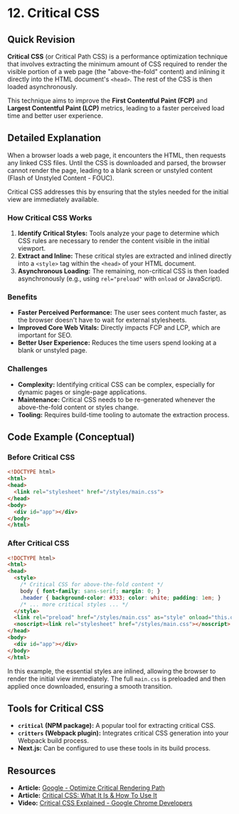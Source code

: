 
# 12. Critical CSS

## Quick Revision

**Critical CSS** (or Critical Path CSS) is a performance optimization technique that involves extracting the minimum amount of CSS required to render the visible portion of a web page (the "above-the-fold" content) and inlining it directly into the HTML document's `<head>`. The rest of the CSS is then loaded asynchronously.

This technique aims to improve the **First Contentful Paint (FCP)** and **Largest Contentful Paint (LCP)** metrics, leading to a faster perceived load time and better user experience.

## Detailed Explanation

When a browser loads a web page, it encounters the HTML, then requests any linked CSS files. Until the CSS is downloaded and parsed, the browser cannot render the page, leading to a blank screen or unstyled content (Flash of Unstyled Content - FOUC).

Critical CSS addresses this by ensuring that the styles needed for the initial view are immediately available.

### How Critical CSS Works

1.  **Identify Critical Styles:** Tools analyze your page to determine which CSS rules are necessary to render the content visible in the initial viewport.
2.  **Extract and Inline:** These critical styles are extracted and inlined directly into a `<style>` tag within the `<head>` of your HTML document.
3.  **Asynchronous Loading:** The remaining, non-critical CSS is then loaded asynchronously (e.g., using `rel="preload"` with `onload` or JavaScript).

### Benefits

*   **Faster Perceived Performance:** The user sees content much faster, as the browser doesn't have to wait for external stylesheets.
*   **Improved Core Web Vitals:** Directly impacts FCP and LCP, which are important for SEO.
*   **Better User Experience:** Reduces the time users spend looking at a blank or unstyled page.

### Challenges

*   **Complexity:** Identifying critical CSS can be complex, especially for dynamic pages or single-page applications.
*   **Maintenance:** Critical CSS needs to be re-generated whenever the above-the-fold content or styles change.
*   **Tooling:** Requires build-time tooling to automate the extraction process.

## Code Example (Conceptual)

### Before Critical CSS

```html
<!DOCTYPE html>
<html>
<head>
  <link rel="stylesheet" href="/styles/main.css">
</head>
<body>
  <div id="app"></div>
</body>
</html>
```

### After Critical CSS

```html
<!DOCTYPE html>
<html>
<head>
  <style>
    /* Critical CSS for above-the-fold content */
    body { font-family: sans-serif; margin: 0; }
    .header { background-color: #333; color: white; padding: 1em; }
    /* ... more critical styles ... */
  </style>
  <link rel="preload" href="/styles/main.css" as="style" onload="this.onload=null;this.rel='stylesheet'">
  <noscript><link rel="stylesheet" href="/styles/main.css"></noscript>
</head>
<body>
  <div id="app"></div>
</body>
</html>
```

In this example, the essential styles are inlined, allowing the browser to render the initial view immediately. The full `main.css` is preloaded and then applied once downloaded, ensuring a smooth transition.

## Tools for Critical CSS

*   **`critical` (NPM package):** A popular tool for extracting critical CSS.
*   **`critters` (Webpack plugin):** Integrates critical CSS generation into your Webpack build process.
*   **Next.js:** Can be configured to use these tools in its build process.

## Resources

*   **Article:** [Google - Optimize Critical Rendering Path](https://developers.google.com/speed/docs/insights/OptimizeCSSDelivery)
*   **Article:** [Critical CSS: What It Is & How To Use It](https://www.smashingmagazine.com/2015/08/understanding-critical-css/)
*   **Video:** [Critical CSS Explained - Google Chrome Developers](https://www.youtube.com/watch?v=static-relative-absolute-fixed-sticky)
